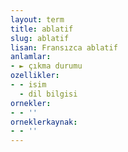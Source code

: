 ```yaml
---
layout: term
title: ablatif
slug: ablatif
lisan: Fransızca ablatif
anlamlar:
- ► çıkma durumu
ozellikler:
- - isim
  - dil bilgisi
ornekler:
- - ''
orneklerkaynak:
- - ''
---
```

